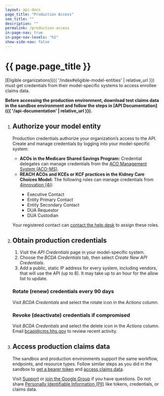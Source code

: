 ```yaml
---
layout: api-docs
page_title: "Production Access"
seo_title: ""
description: ""
permalink: /production-access
in-page-nav: true
in-page-nav-levels: "h2"
show-side-nav: false
---
```


# {{ page.page_title }}

[Eligible organizations]({{ '/index#eligible-model-entities' | relative_url }}) must get credentials from their model-specific systems to access enrollee claims data. 

**Before accessing the production environment, download test claims data in the sandbox environment and follow the steps in [API Documentation]({{ '/api-documentation' | relative_url }}).**

<ol class="usa-process-list margin-top-4">
  <li class="usa-process-list__item">
    <h2 class="usa-process-list__heading margin-y-2">Authorize your model entity</h2>
      <p>
        Production credentials authorize your organization’s access to the API. Create and manage credentials by logging into your model-specific system:
      </p>
      <ul>
        <li>
            <strong>ACOs in the Medicare Shared Savings Program:</strong> Credential delegates can manage credentials from the <a href="https://acoms.cms.gov/api-key-mgmt/bcda" target="_blank" rel="noopener">ACO Management System (ACO-MS)</a>.
        </li>
        <li>
            <strong>REACH ACOs and KCEs or KCF practices in the Kidney Care Choices Model:</strong> The following roles can manage credentials from <a href="https://4innovation.cms.gov/secure/api-credentials/bcda" target="blank" rel="noopener">4innovation (4i)</a>:
        </li>
        <ul>
            <li>Executive Contact </li>
            <li>Entity Primary Contact </li>
            <li>Entity Secondary Contact </li>
            <li>DUA Requestor </li>
            <li>DUA Custodian</li>
        </ul>
      </ul>
      <p>Your registered contact can <a href="https://www.cms.gov/data-research/cms-information-technology/cms-identity-management/help-desk-support" target="blank" rel="noopener">contact the help desk</a> to assign these roles.</p>
  </li>
  <li class="usa-process-list__item">
    <h2 class="usa-process-list__heading margin-y-2">Obtain production credentials</h2>
    <ol>
        <li>Visit the <em>API Credentials</em> page in your model-specific system. </li>
        <li>Choose the <em>BCDA Credentials</em> tab, then select <em>Create New API Credentials</em>.</li>
        <li>Add a public, static IP address for every system, including vendors, that will use the API (up to 8). It may take up to an hour for the allow list to update.</li>
    </ol>
    <h3 class="font-ui-sm">Rotate (renew) credentials every 90 days</h3>
    <p class="margin-top-05">Visit <em>BCDA Credentials</em> and select the rotate icon in the <em>Actions</em> column.</p>
    <h3 class="font-ui-sm">Revoke (deactivate) credentials if compromised</h3>
    <p class="margin-top-05">Visit <em>BCDA Credentials</em> and select the delete icon in the <em>Actions</em> column. Email <a href="mailto:bcapi@cms.hhs.gov" target="blank" rel="noopener">bcapi@cms.hhs.gov</a> to review recent activity.</p>
  </li>
  <li class="usa-process-list__item">
    <h2 class="usa-process-list__heading margin-y-2">Access production claims data</h2>
      <p>
        The sandbox and production environments support the same workflow, endpoints, and resource types. Follow similar steps as you did in the sandbox to <a href="{{ '/get-a-bearer-token' | relative_url }}">get a bearer token</a> and <a href="{{ '/access-claims-data' | relative_url }}">access claims data</a>.
      </p>
      <p>
        Visit <a href="{{ '/support' | relative_url }}">Support</a> or <a href="https://groups.google.com/forum/#!forum/bc-api" target="blank" rel="noopener">join the Google Group</a> if you have questions. Do not share <a href="{{ '/placeholder' | relative_url }}">Personally Identifiable Information (PII)</a> like tokens, credentials, or claims data. 
      </p>
  </li>
</ol>
